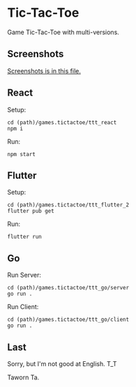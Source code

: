 # Tic-Tac-Toe

Game Tic-Tac-Toe with multi-versions.

## Screenshots

[Screenshots is in this file.](https://htmlpreview.github.io/?https://github.com/taworn-ta7/games.tictactoe/blob/main/screenshots.html)

## React

Setup:

	cd (path)/games.tictactoe/ttt_react
	npm i

Run:

	npm start

## Flutter

Setup:

	cd (path)/games.tictactoe/ttt_flutter_2
	flutter pub get

Run:

	flutter run

## Go

Run Server:

	cd (path)/games.tictactoe/ttt_go/server
	go run .

Run Client:

	cd (path)/games.tictactoe/ttt_go/client
	go run .

## Last

Sorry, but I'm not good at English. T_T

Taworn Ta.
